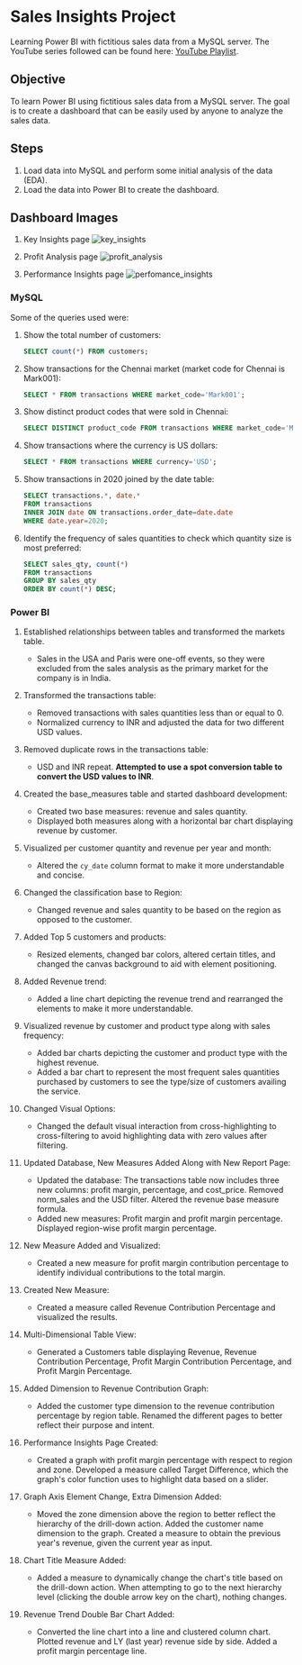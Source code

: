 # Sales Insights Project

Learning Power BI with fictitious sales data from a MySQL server. The YouTube series followed can be found here: [YouTube Playlist](https://youtube.com/playlist?list=PLeo1K3hjS3uva8pk1FI3iK9kCOKQdz1I9&si=SmLgTp2Bqn19i7cx).

## Objective

To learn Power BI using fictitious sales data from a MySQL server. The goal is to create a dashboard that can be easily used by anyone to analyze the sales data.

## Steps

1. Load data into MySQL and perform some initial analysis of the data (EDA).
2. Load the data into Power BI to create the dashboard.

## Dashboard Images

1. Key Insights page
  ![key_insights](https://github.com/Venkatesh-4/sales_insights_project/assets/46065241/30a9ee0c-f027-43a3-914b-5d9b2513ba2d)

3. Profit Analysis page
  ![profit_analysis](https://github.com/Venkatesh-4/sales_insights_project/assets/46065241/b277e5ea-8c3f-4f27-a183-0979619f414f)

5. Performance Insights page
  ![perfomance_insights](https://github.com/Venkatesh-4/sales_insights_project/assets/46065241/04a3f9ea-d30e-4a0e-8336-966e8741a89a)

### MySQL

Some of the queries used were:

1. Show the total number of customers:
   ```sql
   SELECT count(*) FROM customers;
   ```

2. Show transactions for the Chennai market (market code for Chennai is Mark001):
   ```sql
   SELECT * FROM transactions WHERE market_code='Mark001';
   ```

3. Show distinct product codes that were sold in Chennai:
   ```sql
   SELECT DISTINCT product_code FROM transactions WHERE market_code='Mark001';
   ```

4. Show transactions where the currency is US dollars:
   ```sql
   SELECT * FROM transactions WHERE currency='USD';
   ```

5. Show transactions in 2020 joined by the date table:
   ```sql
   SELECT transactions.*, date.* 
   FROM transactions 
   INNER JOIN date ON transactions.order_date=date.date 
   WHERE date.year=2020;
   ```

6. Identify the frequency of sales quantities to check which quantity size is most preferred:
   ```sql
   SELECT sales_qty, count(*) 
   FROM transactions 
   GROUP BY sales_qty 
   ORDER BY count(*) DESC;
   ```

### Power BI

1. Established relationships between tables and transformed the markets table.
   - Sales in the USA and Paris were one-off events, so they were excluded from the sales analysis as the primary market for the company is in India.

2. Transformed the transactions table:
   - Removed transactions with sales quantities less than or equal to 0.
   - Normalized currency to INR and adjusted the data for two different USD values.

3. Removed duplicate rows in the transactions table:
   - USD and INR repeat. **Attempted to use a spot conversion table to convert the USD values to INR**.

4. Created the base_measures table and started dashboard development:
   - Created two base measures: revenue and sales quantity.
   - Displayed both measures along with a horizontal bar chart displaying revenue by customer.

5. Visualized per customer quantity and revenue per year and month:
   - Altered the `cy_date` column format to make it more understandable and concise.

6. Changed the classification base to Region:
   - Changed revenue and sales quantity to be based on the region as opposed to the customer.

7. Added Top 5 customers and products:
   - Resized elements, changed bar colors, altered certain titles, and changed the canvas background to aid with element positioning.

8. Added Revenue trend:
   - Added a line chart depicting the revenue trend and rearranged the elements to make it more understandable.

9. Visualized revenue by customer and product type along with sales frequency:
   - Added bar charts depicting the customer and product type with the highest revenue.
   - Added a bar chart to represent the most frequent sales quantities purchased by customers to see the type/size of customers availing the service.

10. Changed Visual Options:
    - Changed the default visual interaction from cross-highlighting to cross-filtering to avoid highlighting data with zero values after filtering.

11. Updated Database, New Measures Added Along with New Report Page:
    - Updated the database: The transactions table now includes three new columns: profit margin, percentage, and cost_price. Removed norm_sales and the USD filter. Altered the revenue base measure formula.
    - Added new measures: Profit margin and profit margin percentage. Displayed region-wise profit margin percentage.

12. New Measure Added and Visualized:
    - Created a new measure for profit margin contribution percentage to identify individual contributions to the total margin.

13. Created New Measure:
    - Created a measure called Revenue Contribution Percentage and visualized the results.

14. Multi-Dimensional Table View:
    - Generated a Customers table displaying Revenue, Revenue Contribution Percentage, Profit Margin Contribution Percentage, and Profit Margin Percentage.

15. Added Dimension to Revenue Contribution Graph:
    - Added the customer type dimension to the revenue contribution percentage by region table. Renamed the different pages to better reflect their purpose and intent.

16. Performance Insights Page Created:
    - Created a graph with profit margin percentage with respect to region and zone. Developed a measure called Target Difference, which the graph's color function uses to highlight data based on a slider.

17. Graph Axis Element Change, Extra Dimension Added:
    - Moved the zone dimension above the region to better reflect the hierarchy of the drill-down action. Added the customer name dimension to the graph. Created a measure to obtain the previous year's revenue, given the current year as input.

18. Chart Title Measure Added:
    - Added a measure to dynamically change the chart's title based on the drill-down action. When attempting to go to the next hierarchy level (clicking the double arrow key on the chart), nothing changes.

19. Revenue Trend Double Bar Chart Added:
    - Converted the line chart into a line and clustered column chart. Plotted revenue and LY (last year) revenue side by side. Added a profit margin percentage line.
